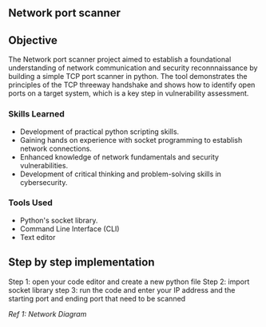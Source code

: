 ## Network port scanner ##

## Objective

The Network port scanner project aimed to establish a foundational understanding of network communication and security reconnnaissance by building a simple TCP port scanner in python. The tool demonstrates the principles of the TCP threeway handshake and shows how to identify open ports on a target system, which is a key step in vulnerability assessment.

### Skills Learned


- Development of practical python scripting skills.
- Gaining hands on experience with socket programming to establish network connections.
- Enhanced knowledge of network fundamentals and security vulnerabilities.
- Development of critical thinking and problem-solving skills in cybersecurity.

### Tools Used


- Python's socket library.
- Command Line Interface (CLI)
- Text editor

## Step by step implementation

Step 1: open your code editor and create a new python file
Step 2: import socket library
step 3: run the code and enter your IP address and the starting port and ending port that need to be scanned


*Ref 1: Network Diagram*
